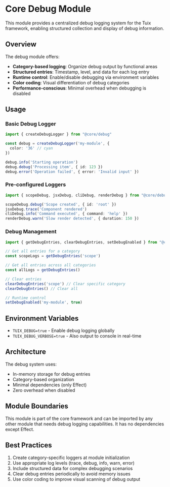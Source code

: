 # Core Debug Module

This module provides a centralized debug logging system for the Tuix framework, enabling structured collection and display of debug information.

## Overview

The debug module offers:
- **Category-based logging**: Organize debug output by functional areas
- **Structured entries**: Timestamp, level, and data for each log entry
- **Runtime control**: Enable/disable debugging via environment variables
- **Color coding**: Visual differentiation of debug categories
- **Performance-conscious**: Minimal overhead when debugging is disabled

## Usage

### Basic Debug Logger

```typescript
import { createDebugLogger } from "@core/debug"

const debug = createDebugLogger('my-module', { 
  color: '36' // cyan 
})

debug.info('Starting operation')
debug.debug('Processing item', { id: 123 })
debug.error('Operation failed', { error: 'Invalid input' })
```

### Pre-configured Loggers

```typescript
import { scopeDebug, jsxDebug, cliDebug, renderDebug } from "@core/debug"

scopeDebug.debug('Scope created', { id: 'root' })
jsxDebug.trace('Component rendered')
cliDebug.info('Command executed', { command: 'help' })
renderDebug.warn('Slow render detected', { duration: 150 })
```

### Debug Management

```typescript
import { getDebugEntries, clearDebugEntries, setDebugEnabled } from "@core/debug"

// Get all entries for a category
const scopeLogs = getDebugEntries('scope')

// Get all entries across all categories
const allLogs = getDebugEntries()

// Clear entries
clearDebugEntries('scope') // Clear specific category
clearDebugEntries() // Clear all

// Runtime control
setDebugEnabled('my-module', true)
```

## Environment Variables

- `TUIX_DEBUG=true` - Enable debug logging globally
- `TUIX_DEBUG_VERBOSE=true` - Also output to console in real-time

## Architecture

The debug system uses:
- In-memory storage for debug entries
- Category-based organization
- Minimal dependencies (only Effect)
- Zero overhead when disabled

## Module Boundaries

This module is part of the core framework and can be imported by any other module that needs debug logging capabilities. It has no dependencies except Effect.

## Best Practices

1. Create category-specific loggers at module initialization
2. Use appropriate log levels (trace, debug, info, warn, error)
3. Include structured data for complex debugging scenarios
4. Clear debug entries periodically to avoid memory issues
5. Use color coding to improve visual scanning of debug output